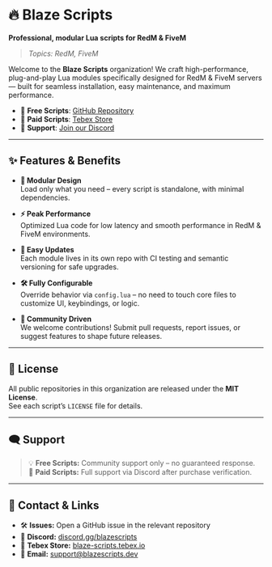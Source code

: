 # 🔥 Blaze Scripts

**Professional, modular Lua scripts for RedM & FiveM**

> *Topics: RedM, FiveM*

Welcome to the **Blaze Scripts** organization! We craft high-performance, plug-and-play Lua modules specifically designed for RedM & FiveM servers — built for seamless installation, easy maintenance, and maximum performance.

- 🔹 **Free Scripts**: [GitHub Repository](https://github.com/Blaze-Scripts)  
- 🔹 **Paid Scripts**: [Tebex Store](https://blaze-scripts.tebex.io/)  
- 🔹 **Support**: [Join our Discord](https://discord.gg/xUcj2R4ZX4)

---

## ✨ Features & Benefits

- **🔧 Modular Design**  
  Load only what you need – every script is standalone, with minimal dependencies.

- **⚡ Peak Performance**  
  Optimized Lua code for low latency and smooth performance in RedM & FiveM environments.

- **🔄 Easy Updates**  
  Each module lives in its own repo with CI testing and semantic versioning for safe upgrades.

- **🛠️ Fully Configurable**  
  Override behavior via `config.lua` – no need to touch core files to customize UI, keybindings, or logic.

- **🤝 Community Driven**  
  We welcome contributions! Submit pull requests, report issues, or suggest features to shape future releases.

---

## 📄 License

All public repositories in this organization are released under the **MIT License**.  
See each script’s `LICENSE` file for details.

---

## 🗨️ Support

> 💡 **Free Scripts:** Community support only – no guaranteed response.  
> 💼 **Paid Scripts:** Full support via Discord after purchase verification.

---

## 💬 Contact & Links

- 🛠️ **Issues:** Open a GitHub issue in the relevant repository  
- 💬 **Discord:** [discord.gg/blazescripts](https://discord.gg/xUcj2R4ZX4)  
- 💸 **Tebex Store:** [blaze-scripts.tebex.io](https://blaze-scripts.tebex.io/)  
- 📧 **Email:** [support@blazescripts.dev](mailto:support@blazescripts.dev)
